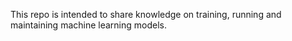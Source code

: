 This repo is intended to share knowledge on training, running and maintaining machine learning models.
